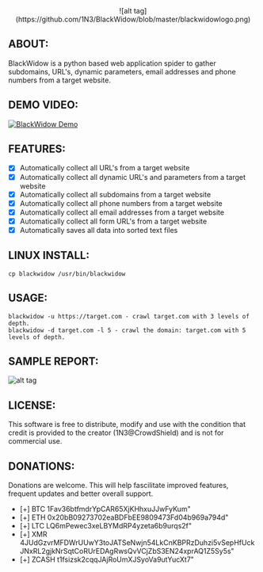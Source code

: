 <center>![alt tag](https://github.com/1N3/BlackWidow/blob/master/blackwidowlogo.png)</center>

## ABOUT:
BlackWidow is a python based web application spider to gather subdomains, URL's, dynamic parameters, email addresses and phone numbers from a target website.

## DEMO VIDEO:
[![BlackWidow Demo](https://i.ytimg.com/vi/mch8ht47taY/hqdefault.jpg)](https://www.youtube.com/watch?v=mch8ht47taY)

## FEATURES:
- [x] Automatically collect all URL's from a target website
- [x] Automatically collect all dynamic URL's and parameters from a target website
- [x] Automatically collect all subdomains from a target website
- [x] Automatically collect all phone numbers from a target website
- [x] Automatically collect all email addresses from a target website
- [x] Automatically collect all form URL's from a target website
- [x] Automatically saves all data into sorted text files

## LINUX INSTALL:
```
cp blackwidow /usr/bin/blackwidow
```

## USAGE:
```
blackwidow -u https://target.com - crawl target.com with 3 levels of depth.
blackwidow -d target.com -l 5 - crawl the domain: target.com with 5 levels of depth.
```

## SAMPLE REPORT:
![alt tag](https://github.com/1N3/BlackWidow/blob/master/blackwidow-report1.png)

## LICENSE:
This software is free to distribute, modify and use with the condition that credit is provided to the creator (1N3@CrowdShield) and is not for commercial use.

## DONATIONS:
Donations are welcome. This will help fascilitate improved features, frequent updates and better overall support.
- [+] BTC 1Fav36btfmdrYpCAR65XjKHhxuJJwFyKum"
- [+] ETH 0x20bB09273702eaBDFbEE9809473Fd04b969a794d"
- [+] LTC LQ6mPewec3xeLBYMdRP4yzeta6b9urqs2f"
- [+] XMR 4JUdGzvrMFDWrUUwY3toJATSeNwjn54LkCnKBPRzDuhzi5vSepHfUckJNxRL2gjkNrSqtCoRUrEDAgRwsQvVCjZbS3EN24xprAQ1Z5Sy5s"
- [+] ZCASH t1fsizsk2cqqJAjRoUmXJSyoVa9utYucXt7"